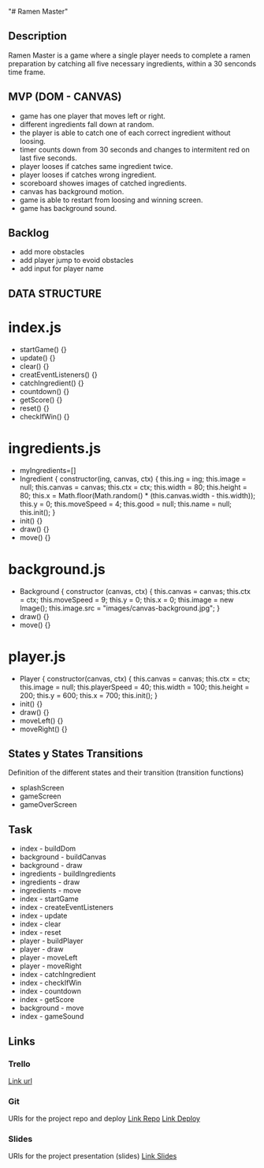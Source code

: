 "# Ramen Master" 

## Description

Ramen Master is a game where a single player needs to complete a ramen preparation by catching all five necessary ingredients, within a 30 senconds time frame.

## MVP (DOM - CANVAS)

- game has one player that moves left or right.
- different ingredients fall down at random.
- the player is able to catch one of each correct ingredient without loosing.
- timer counts down from 30 seconds and changes to intermitent red on last five seconds.
- player looses if catches same ingredient twice.
- player looses if catches wrong ingredient.
- scoreboard showes images of catched ingredients.
- canvas has background motion.
- game is able to restart from loosing and winning screen.
- game has background sound.

## Backlog

- add more obstacles
- add player jump to evoid obstacles
- add input for player name

## DATA STRUCTURE

# index.js

- startGame() {}
- update() {}
- clear() {}
- creatEventListeners() {}
- catchIngredient() {}
- countdown() {}
- getScore() {}
- reset() {}
- checkIfWin() {}

# ingredients.js

- myIngredients=[]
- Ingredient {
    constructor(ing, canvas, ctx) {
        this.ing = ing;
        this.image = null;
        this.canvas = canvas;
        this.ctx = ctx;
        this.width = 80;
        this.height = 80;
        this.x = Math.floor(Math.random() * (this.canvas.width - this.width));
        this.y = 0;
        this.moveSpeed = 4;
        this.good = null;
        this.name = null;
        this.init(); 
    }
- init() {}
- draw() {}
- move() {}

# background.js

- Background {
    constructor (canvas, ctx) {
        this.canvas = canvas;
        this.ctx = ctx;
        this.moveSpeed = 9;
        this.y = 0;
        this.x = 0;
        this.image = new Image();
        this.image.src = "images/canvas-background.jpg";
    }
- draw() {}
- move() {}

# player.js

- Player {
    constructor(canvas, ctx) {
        this.canvas = canvas;
        this.ctx = ctx;
        this.image = null;
        this.playerSpeed = 40;
        this.width = 100;
        this.height = 200;
        this.y = 600;
        this.x = 700;
        this.init();
    }
- init() {}
- draw() {}
- moveLeft() {}
- moveRight() {}

## States y States Transitions
Definition of the different states and their transition (transition functions)

- splashScreen
- gameScreen
- gameOverScreen

## Task

- index - buildDom
- background - buildCanvas
- background - draw
- ingredients - buildIngredients
- ingredients - draw
- ingredients - move
- index - startGame
- index - createEventListeners
- index - update
- index - clear
- index - reset
- player - buildPlayer
- player - draw
- player - moveLeft
- player - moveRight
- index - catchIngredient
- index - checkIfWin
- index - countdown
- index - getScore
- background - move
- index - gameSound

## Links

### Trello
[Link url](https://trello.com/b/PG7T9Ev2/project-1)

### Git
URls for the project repo and deploy
[Link Repo](https://github.com/EugeBr/ramen-master.git)
[Link Deploy](https://eugebr.github.io/ramen-master/)

### Slides
URls for the project presentation (slides)
[Link Slides](https://docs.google.com/presentation/d/19PxYDc3W0opsglC_V32P9dFNyn6r-sWhlVHj761t1ls/edit?usp=sharing)